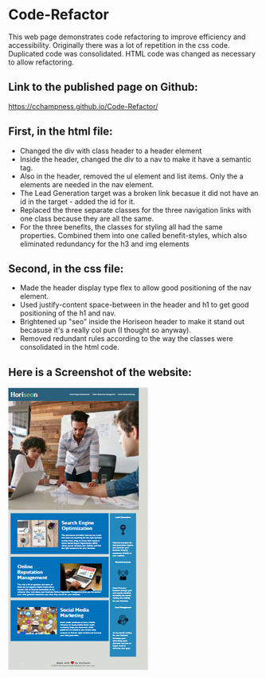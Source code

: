 # Code-Refactor
This web page demonstrates code refactoring to improve efficiency and accessibility.  Originally there was a lot of repetition in the css code.  Duplicated code was consolidated.  HTML code was changed as necessary to allow refactoring.
## Link to the published page on Github:
https://cchampness.github.io/Code-Refactor/ 
## First, in the html file:
- Changed the div with class header to a header element
- Inside the header, changed the div to a nav to make it have a semantic tag. 
- Also in the header, removed the ul element and list items.  Only the a elements are needed
  in the nav element.
- The Lead Generation target was a broken link becasue it did not have an id in the target - added the id for it.
- Replaced the three separate classes for the three navigation links with one class because they are all the same.
- For the three benefits, the classes for styling all had the same properties.  Combined them into one called benefit-styles, which also eliminated redundancy for the h3 and img elements

## Second, in the css file:
- Made the header display type flex to allow good positioning of the nav element.
- Used justify-content space-between in the header and h1 to get good positioning of the h1 and nav.
- Brightened up "seo" inside the Horiseon header to make it stand out becasuse it's a really col pun (I thought so anyway).
- Removed redundant rules according to the way the classes were consolidated in the html code.
## Here is a Screenshot of the website:
![plot](refactor.gif)